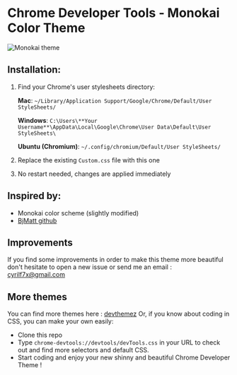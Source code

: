 # Chrome Developer Tools - Monokai Color Theme

![Monokai theme](http://i.imgur.com/QEAo7if.png)

## Installation:

1. Find your Chrome's user stylesheets directory:

   **Mac**: `~/Library/Application Support/Google/Chrome/Default/User StyleSheets/`

   **Windows**: `C:\Users\**Your Username**\AppData\Local\Google\Chrome\User Data\Default\User StyleSheets\`

   **Ubuntu (Chromium)**: `~/.config/chromium/Default/User StyleSheets/`

2. Replace the existing `Custom.css` file with this one

3. No restart needed, changes are applied immediately

## Inspired by:

* Monokai color scheme (slightly modified)
* [BjMatt github](https://github.com/bjmatt/monokai-theme-chromedevtools)

## Improvements

If you find some improvements in order to make this theme more beautiful don't hesitate to open a new issue or send me an email : cyrilf7x@gmail.com

## More themes

You can find more themes here : [devthemez](http://devthemez.com/)
Or, if you know about coding in CSS, you can make your own easily:

* Clone this repo
* Type `chrome-devtools://devtools/devTools.css` in your URL to check out and find more selectors and default CSS.
* Start coding and enjoy your new shinny and beautiful Chrome Developer Theme !